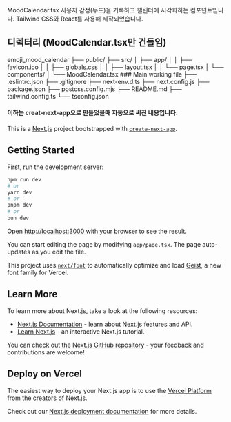 MoodCalendar.tsx
사용자 감정(무드)을 기록하고 캘린더에 시각화하는 컴포넌트입니다. Tailwind CSS와 React를 사용해 제작되었습니다.

## 디렉터리 (MoodCalendar.tsx만 건들임)
emoji_mood_calendar
├── public/
├── src/
│   ├── app/
│   │   ├── favicon.ico
│   │   ├── globals.css
│   │   ├── layout.tsx
│   │   └── page.tsx
│   └── components/
│       └── MoodCalendar.tsx  ### Main working file
├── .eslintrc.json
├── .gitignore
├── next-env.d.ts
├── next.config.js
├── package.json
├── postcss.config.mjs
├── README.md
├── tailwind.config.ts
└── tsconfig.json
#### 이하는 creat-next-app으로 만들었을때 자동으로 써진 내용입니다.

This is a [Next.js](https://nextjs.org) project bootstrapped with [`create-next-app`](https://nextjs.org/docs/app/api-reference/cli/create-next-app).

## Getting Started

First, run the development server:

```bash
npm run dev
# or
yarn dev
# or
pnpm dev
# or
bun dev
```

Open [http://localhost:3000](http://localhost:3000) with your browser to see the result.

You can start editing the page by modifying `app/page.tsx`. The page auto-updates as you edit the file.

This project uses [`next/font`](https://nextjs.org/docs/app/building-your-application/optimizing/fonts) to automatically optimize and load [Geist](https://vercel.com/font), a new font family for Vercel.


## Learn More

To learn more about Next.js, take a look at the following resources:

- [Next.js Documentation](https://nextjs.org/docs) - learn about Next.js features and API.
- [Learn Next.js](https://nextjs.org/learn) - an interactive Next.js tutorial.

You can check out [the Next.js GitHub repository](https://github.com/vercel/next.js) - your feedback and contributions are welcome!

## Deploy on Vercel

The easiest way to deploy your Next.js app is to use the [Vercel Platform](https://vercel.com/new?utm_medium=default-template&filter=next.js&utm_source=create-next-app&utm_campaign=create-next-app-readme) from the creators of Next.js.

Check out our [Next.js deployment documentation](https://nextjs.org/docs/app/building-your-application/deploying) for more details.
